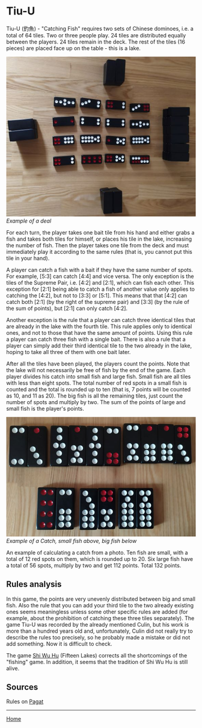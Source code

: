 # Tiu-U

Tiu-U (釣魚) - "Catching Fish" requires two sets of Chinese dominoes, i.e. a total of 64 tiles. Two or three people play. 24 tiles are distributed equally between the players. 24 tiles remain in the deck. The rest of the tiles (16 pieces) are placed face up on the table - this is a lake. 

![](/docs/assets/images/gupai/tiu-u.jpg)  
_Example of a deal_

For each turn, the player takes one bait tile from his hand and either grabs a fish and takes both tiles for himself, or places his tile in the lake, increasing the number of fish. Then the player takes one tile from the deck and must immediately play it according to the same rules (that is, you cannot put this tile in your hand). 

A player can catch a fish with a bait if they have the same number of spots. For example, [5:3] can catch [4:4] and vice versa. The only exception is the tiles of the Supreme Pair, i.e. [4:2] and [2:1], which can fish each other. This exception for [2:1] being able to catch a fish of another value only applies to catching the [4:2], but not to [3:3] or [5:1]. This means that that [4:2] can catch both [2:1] (by the right of the supreme pair) and [3:3] (by the rule of the sum of points), but [2:1] can only catch [4:2]. 

Another exception is the rule that a player can catch three identical tiles that are already in the lake with the fourth tile. This rule applies only to identical ones, and not to those that have the same amount of points. Using this rule a player can catch three fish with a single bait. There is also a rule that a player can simply add their third identical tile to the two already in the lake, hoping to take all three of them with one bait later. 

After all the tiles have been played, the players count the points. Note that the lake will not necessarily be free of fish by the end of the game. Each player divides his catch into small fish and large fish. Small fish are all tiles with less than eight spots. The total number of red spots in a small fish is counted and the total is rounded up to ten (that is, 7 points will be counted as 10, and 11 as 20). The big fish is all the remaining tiles, just count the number of spots and multiply by two. The sum of the points of large and small fish is the player's points. 

![](/docs/assets/images/gupai/tiu-u-catch.jpg)  
_Example of a Catch, small fish above, big fish below_

An example of calculating a catch from a photo. Ten fish are small, with a total of 12 red spots on them, which is rounded up to 20. Six large fish have a total of 56 spots, multiply by two and get 112 points. Total 132 points. 

## Rules analysis 

In this game, the points are very unevenly distributed between big and small fish. Also the rule that you can add your third tile to the two already existing ones seems meaningless unless some other specific rules are added (for example, about the prohibition of catching these three tiles separately). The game Tiu-U was recorded by the already mentioned Culin, but his work is more than a hundred years old and, unfortunately, Culin did not really try to describe the rules too precisely, so he probably made a mistake or did not add something. Now it is difficult to check. 

The game [Shi Wu Hu](/gupai/fishing/shi-wu-hu.html) (Fifteen Lakes) corrects all the shortcomings of the "fishing" game. In addition, it seems that the tradition of Shi Wu Hu is still alive. 

## Sources 

Rules on [Pagat](https://www.pagat.com/domino/fishing/tiu-u.html) 

---  

[Home](/gupai/index.html)

